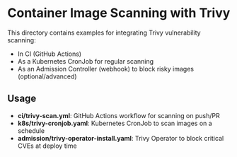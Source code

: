 # Container Image Scanning with Trivy

This directory contains examples for integrating Trivy vulnerability scanning:
- In CI (GitHub Actions)
- As a Kubernetes CronJob for regular scanning
- As an Admission Controller (webhook) to block risky images (optional/advanced)

## Usage

- **ci/trivy-scan.yml**: GitHub Actions workflow for scanning on push/PR
- **k8s/trivy-cronjob.yaml**: Kubernetes CronJob to scan images on a schedule
- **admission/trivy-operator-install.yaml**: Trivy Operator to block critical CVEs at deploy time

